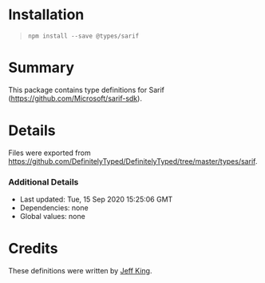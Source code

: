 # Installation
> `npm install --save @types/sarif`

# Summary
This package contains type definitions for Sarif (https://github.com/Microsoft/sarif-sdk).

# Details
Files were exported from https://github.com/DefinitelyTyped/DefinitelyTyped/tree/master/types/sarif.

### Additional Details
 * Last updated: Tue, 15 Sep 2020 15:25:06 GMT
 * Dependencies: none
 * Global values: none

# Credits
These definitions were written by [Jeff King](https://github.com/jeffersonking).
